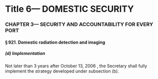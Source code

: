 
# Title 6— DOMESTIC SECURITY
### CHAPTER 3— SECURITY AND ACCOUNTABILITY FOR EVERY PORT
#### § 921. Domestic radiation detection and imaging
##### (d) Implementation

Not later than 3 years after October 13, 2006 , the Secretary shall fully implement the strategy developed under subsection (b).

